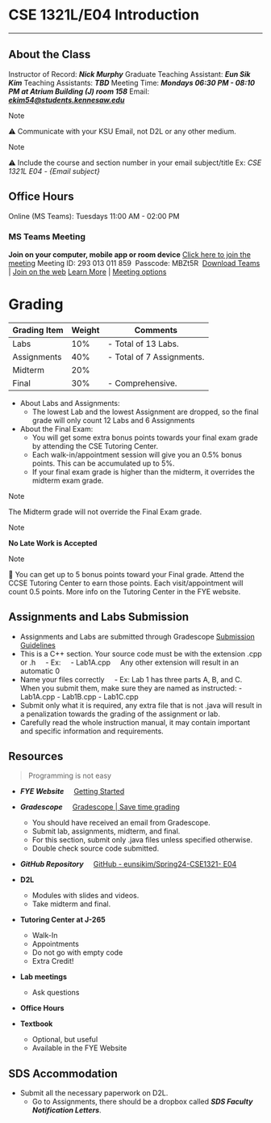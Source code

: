 # CSE 1321L/E04 Introduction
---
## About the Class
Instructor of Record: ***Nick Murphy***
Graduate Teaching Assistant: ***Eun Sik Kim***
Teaching Assistants: ***TBD***
Meeting Time: ***Mondays 06:30 PM - 08:10 PM at Atrium Building (J) room 158***
Email: ***ekim54@students.kennesaw.edu***

> [!Note]
> ⚠️ Communicate with your KSU Email, not D2L or any other medium.

> [!Note]
> ⚠️ Include the course and section number in your email subject/title 
> 	Ex: *CSE 1321L E04 - {Email subject}*

## Office Hours
Online (MS Teams): Tuesdays 11:00 AM - 02:00 PM
### MS Teams Meeting 
**Join on your computer, mobile app or room device**
[Click here to join the meeting](https://teams.microsoft.com/l/meetup-join/19%3ameeting_YzAzMTA5ZjItZGI4OS00OTc3LThjMzAtMjExYTE2ZjgzNmUz%40thread.v2/0?context=%7b%22Tid%22%3a%2245f26ee5-f134-439e-bc93-e6c7e33d61c2%22%2c%22Oid%22%3a%22bcacccfb-5b99-4a48-9177-2a3e26ed3d66%22%7d)
Meeting ID: 293 013 011 859 
Passcode: MBZt5R 
[Download Teams](https://www.microsoft.com/en-us/microsoft-teams/download-app) | [Join on the web](https://www.microsoft.com/microsoft-teams/join-a-meeting)
[Learn More](https://aka.ms/JoinTeamsMeeting) | [Meeting options](https://teams.microsoft.com/meetingOptions/?organizerId=bcacccfb-5b99-4a48-9177-2a3e26ed3d66&tenantId=45f26ee5-f134-439e-bc93-e6c7e33d61c2&threadId=19_meeting_YzAzMTA5ZjItZGI4OS00OTc3LThjMzAtMjExYTE2ZjgzNmUz@thread.v2&messageId=0&language=en-US)

# Grading
| Grading Item | Weight | Comments |
| ---- | ---- | ---- |
| Labs | 10% | - Total of 13 Labs. |
| Assignments | 40% | - Total of 7 Assignments.|
| Midterm | 20% |  |
| Final | 30% | - Comprehensive.|
- About Labs and Assignments:
	- The lowest Lab and the lowest Assignment are dropped, so the final grade will only count 12 Labs and 6 Assignments
- About the Final Exam:
	- You will get some extra bonus points towards your final exam grade by attending the CSE Tutoring Center.
	- Each walk-in/appointment session will give you an 0.5% bonus points. This can be accumulated up to 5%.
	- If your final exam grade is higher than the midterm, it overrides the midterm exam grade.
> [!Note]
> The Midterm grade will not override the Final Exam grade.

>[!Note]
>**No Late Work is Accepted**

>[!Note]
>📌 You can get up to 5 bonus points toward your Final grade.
Attend the CCSE Tutoring Center to earn those points. Each visit/appointment will count 0.5 points.
More info on the Tutoring Center in the FYE website.

## Assignments and Labs Submission
- Assignments and Labs are submitted through Gradescope
[Submission Guidelines](https://ccse.kennesaw.edu/fye/submissionguidelines.php)
- This is a C++ section. Your source code must be with the extension .cpp or .h
    - Ex:
	    - Lab1A.cpp
    Any other extension will result in an automatic 0
- Name your files correctly
    - Ex:
		Lab 1 has three parts A, B, and C. When you submit them, make sure they are named as instructed:
			- Lab1A.cpp 
			- Lab1B.cpp
			- Lab1C.cpp
- Submit only what it is required, any extra file that is not .java will result in a penalization towards the grading of the assignment or lab.
- Carefully read the whole instruction manual, it may contain important and specific information and requirements.

## Resources
> Programming is not easy
- ***FYE Website***
    [Getting Started](https://ccse.kennesaw.edu/fye/getting_started.php)
    
- ***Gradescope***
    [Gradescope | Save time grading](https://www.gradescope.com/)
	- You should have received an email from Gradescope.
	- Submit lab, assignments, midterm, and final.
	- For this section, submit only .java files unless specified otherwise.
	- Double check source code submitted.
	
- ***GitHub Repository***
    [GitHub - eunsikim/Spring24-CSE1321- E04](https://github.com/eunsikim/Spring24-CSE1321-E04)
    
- **D2L**
	- Modules with slides and videos.
	- Take midterm and final.

- **Tutoring Center at J-265**
	- Walk-In
	- Appointments
	- Do not go with empty code
	- Extra Credit!

- **Lab meetings**
	- Ask questions

- **Office Hours**

- **Textbook**
	- Optional, but useful
	- Available in the FYE Website

## SDS Accommodation
- Submit all the necessary paperwork on D2L.
	- Go to Assignments, there should be a dropbox called ***SDS Faculty Notification Letters***.